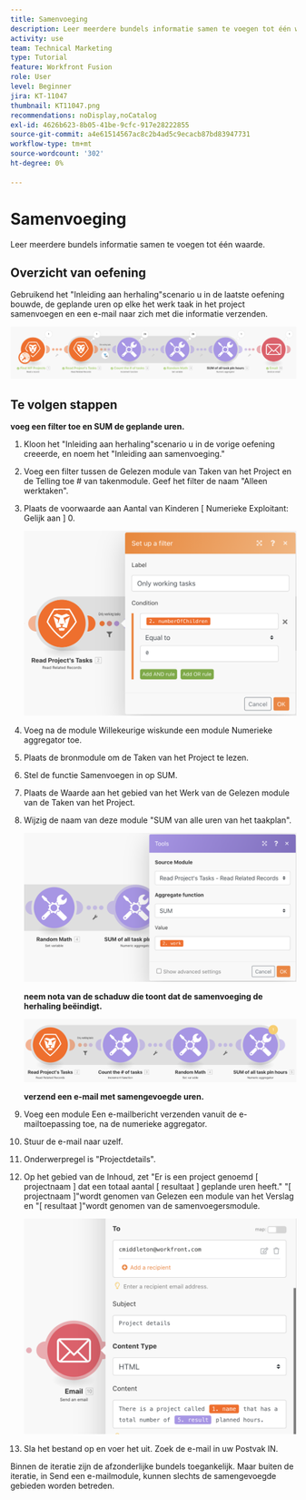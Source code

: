 ```yaml
---
title: Samenvoeging
description: Leer meerdere bundels informatie samen te voegen tot één waarde.
activity: use
team: Technical Marketing
type: Tutorial
feature: Workfront Fusion
role: User
level: Beginner
jira: KT-11047
thumbnail: KT11047.png
recommendations: noDisplay,noCatalog
exl-id: 4626b623-8b05-41be-9cfc-917e28222855
source-git-commit: a4e61514567ac8c2b4ad5c9ecacb87bd83947731
workflow-type: tm+mt
source-wordcount: '302'
ht-degree: 0%

---
```


# Samenvoeging

Leer meerdere bundels informatie samen te voegen tot één waarde.

## Overzicht van oefening

Gebruikend het &quot;Inleiding aan herhaling&quot;scenario u in de laatste oefening bouwde, de geplande uren op elke het werk taak in het project samenvoegen en een e-mail naar zich met die informatie verzenden.

![ Beeld van de Samenvoeging 1 ](../12-exercises/assets/aggregation-walkthrough-1.png)

## Te volgen stappen

**voeg een filter toe en SUM de geplande uren.**

1. Kloon het &quot;Inleiding aan herhaling&quot;scenario u in de vorige oefening creeerde, en noem het &quot;Inleiding aan samenvoeging.&quot;
1. Voeg een filter tussen de Gelezen module van Taken van het Project en de Telling toe # van takenmodule. Geef het filter de naam &quot;Alleen werktaken&quot;.
1. Plaats de voorwaarde aan Aantal van Kinderen [ Numerieke Exploitant: Gelijk aan ] 0.

   ![ Beeld van de Samenvoeging 2 ](../12-exercises/assets/aggregation-walkthrough-2.png)

1. Voeg na de module Willekeurige wiskunde een module Numerieke aggregator toe.
1. Plaats de bronmodule om de Taken van het Project te lezen.
1. Stel de functie Samenvoegen in op SUM.
1. Plaats de Waarde aan het gebied van het Werk van de Gelezen module van de Taken van het Project.
1. Wijzig de naam van deze module &quot;SUM van alle uren van het taakplan&quot;.

   ![ Beeld 3 van de Samenvoeging ](../12-exercises/assets/aggregation-walkthrough-3.png)

   **neem nota van de schaduw die toont dat de samenvoeging de herhaling beëindigt.**

   ![ Beeld van de Samenvoeging 4 ](../12-exercises/assets/aggregation-walkthrough-4.png)

   **verzend een e-mail met samengevoegde uren.**

1. Voeg een module Een e-mailbericht verzenden vanuit de e-mailtoepassing toe, na de numerieke aggregator.
1. Stuur de e-mail naar uzelf.
1. Onderwerpregel is &quot;Projectdetails&quot;.
1. Op het gebied van de Inhoud, zet &quot;Er is een project genoemd [ projectnaam ] dat een totaal aantal [ resultaat ] geplande uren heeft.&quot; &quot;[ projectnaam ]&quot;wordt genomen van Gelezen een module van het Verslag en &quot;[ resultaat ]&quot;wordt genomen van de samenvoegersmodule.

   ![ Beeld van de Samenvoeging 5 ](../12-exercises/assets/aggregation-walkthrough-5.png)

1. Sla het bestand op en voer het uit. Zoek de e-mail in uw Postvak IN.

Binnen de iteratie zijn de afzonderlijke bundels toegankelijk. Maar buiten de iteratie, in Send een e-mailmodule, kunnen slechts de samengevoegde gebieden worden betreden.
